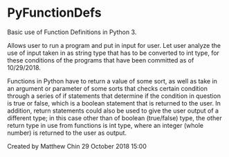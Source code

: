 # PyFunctionDefs
Basic use of Function Definitions in Python 3.

Allows user to run a program and put in input for user.
Let user analyze the use of input taken in as string type
that has to be converted to int type, for these conditions of 
the programs that have been committed as of 10/29/2018. 

Functions in Python have to return a value of some sort, as well
as take in an argument or parameter of some sorts that checks 
certain condition through a series of if statements that determine
if the condition in question is true or false, which is a boolean 
statement that is returned to the user. In addition, return 
statements could also be used to give the user output of a different
type; in this case other than of boolean (true/false) type, the other
return type in use from functions is int type, where an integer 
(whole number) is returned to the user as output. 

Created by Matthew Chin
29 October 2018 15:00
